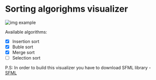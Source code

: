 # Sorting algorighms visualizer 

![img example](https://github.com/vitaliiPsl/visualizer/blob/main/img/example.png)

Available algorithms:
- [x] Insertion sort
- [x] Buble sort
- [x] Merge sort
- [ ] Selection sort

P.S: In order to build this visualizer you have to download SFML library - [SFML](https://www.sfml-dev.org/index.php)
